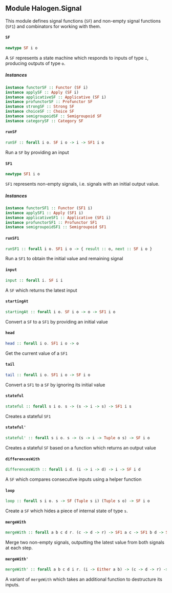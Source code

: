 ## Module Halogen.Signal

This module defines signal functions (`SF`) and non-empty signal functions (`SF1`) and combinators
for working with them.

#### `SF`

``` purescript
newtype SF i o
```

A `SF` represents a state machine which responds to inputs of type `i`, producing outputs of type `o`.

##### Instances
``` purescript
instance functorSF :: Functor (SF i)
instance applySF :: Apply (SF i)
instance applicativeSF :: Applicative (SF i)
instance profunctorSF :: Profunctor SF
instance strongSF :: Strong SF
instance choiceSF :: Choice SF
instance semigroupoidSF :: Semigroupoid SF
instance categorySF :: Category SF
```

#### `runSF`

``` purescript
runSF :: forall i o. SF i o -> i -> SF1 i o
```

Run a `SF` by providing an input

#### `SF1`

``` purescript
newtype SF1 i o
```

`SF1` represents non-empty signals, i.e. signals with an initial output value.

##### Instances
``` purescript
instance functorSF1 :: Functor (SF1 i)
instance applySF1 :: Apply (SF1 i)
instance applicativeSF1 :: Applicative (SF1 i)
instance profunctorSF1 :: Profunctor SF1
instance semigroupoidSF1 :: Semigroupoid SF1
```

#### `runSF1`

``` purescript
runSF1 :: forall i o. SF1 i o -> { result :: o, next :: SF i o }
```

Run a `SF1` to obtain the initial value and remaining signal

#### `input`

``` purescript
input :: forall i. SF i i
```

A `SF` which returns the latest input

#### `startingAt`

``` purescript
startingAt :: forall i o. SF i o -> o -> SF1 i o
```

Convert a `SF` to a `SF1` by providing an initial value

#### `head`

``` purescript
head :: forall i o. SF1 i o -> o
```

Get the current value of a `SF1`

#### `tail`

``` purescript
tail :: forall i o. SF1 i o -> SF i o
```

Convert a `SF1` to a `SF` by ignoring its initial value

#### `stateful`

``` purescript
stateful :: forall s i o. s -> (s -> i -> s) -> SF1 i s
```

Creates a stateful `SF1`

#### `stateful'`

``` purescript
stateful' :: forall s i o. s -> (s -> i -> Tuple o s) -> SF i o
```

Creates a stateful `SF` based on a function which returns an output value

#### `differencesWith`

``` purescript
differencesWith :: forall i d. (i -> i -> d) -> i -> SF i d
```

A `SF` which compares consecutive inputs using a helper function

#### `loop`

``` purescript
loop :: forall s i o. s -> SF (Tuple s i) (Tuple s o) -> SF i o
```

Create a `SF` which hides a piece of internal state of type `s`.

#### `mergeWith`

``` purescript
mergeWith :: forall a b c d r. (c -> d -> r) -> SF1 a c -> SF1 b d -> SF1 (Either a b) r
```

Merge two non-empty signals, outputting the latest value from both
signals at each step.

#### `mergeWith'`

``` purescript
mergeWith' :: forall a b c d i r. (i -> Either a b) -> (c -> d -> r) -> SF1 a c -> SF1 b d -> SF1 i r
```

A variant of `mergeWith` which takes an additional function to destructure
its inputs.


